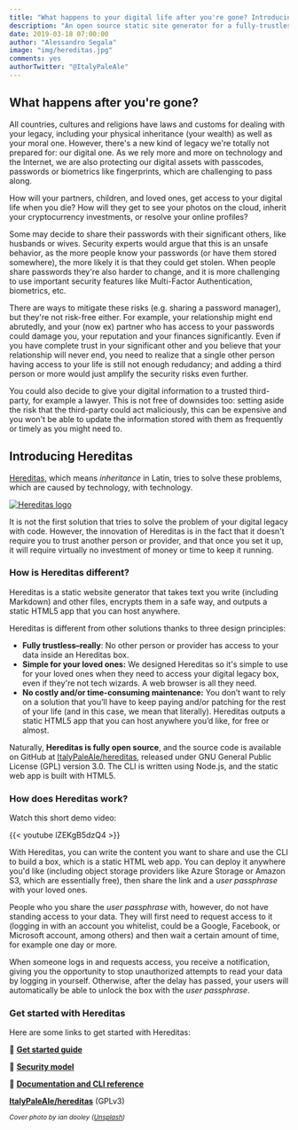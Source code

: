 ```yaml
---
title: "What happens to your digital life after you're gone? Introducing Hereditas"
description: "An open source static site generator for a fully-trustless digital legacy box"
date: 2019-03-18 07:00:00
author: "Alessandro Segala"
image: "img/hereditas.jpg"
comments: yes
authorTwitter: "@ItalyPaleAle"
---
```


## What happens after you're gone?

All countries, cultures and religions have laws and customs for dealing with your legacy, including your physical inheritance (your wealth) as well as your moral one. However, there's a new kind of legacy we're totally not prepared for: our digital one. As we rely more and more on technology and the Internet, we are also protecting our digital assets with passcodes, passwords or biometrics like fingerprints, which are challenging to pass along.

How will your partners, children, and loved ones, get access to your digital life when you die? How will they get to see your photos on the cloud, inherit your cryptocurrency investments, or resolve your online profiles?

Some may decide to share their passwords with their significant others, like husbands or wives. Security experts would argue that this is an unsafe behavior, as the more people know your passwords (or have them stored somewhere), the more likely it is that they could get stolen. When people share passwords they're also harder to change, and it is more challenging to use important security features like Multi-Factor Authentication, biometrics, etc.

There are ways to mitigate these risks (e.g. sharing a password manager), but they're not risk-free either. For example, your relationship might end abrutedly, and your (now ex) partner who has access to your passwords could damage you, your reputation and your finances significantly. Even if you have complete trust in your significant other and you believe that your relationship will never end, you need to realize that a single other person having access to your life is still not enough redudancy; and adding a third person or more would just amplify the security risks even further.

You could also decide to give your digital information to a trusted third-party, for example a lawyer. This is not free of downsides too: setting aside the risk that the third-party could act maliciously, this can be expensive and you won't be able to update the information stored with them as frequently or timely as you might need to.

## Introducing Hereditas

[Hereditas](https://hereditas.app), which means *inheritance* in Latin, tries to solve these problems, which are caused by technology, with technology.

[![Hereditas logo](/assets/hereditas/hereditas-logo.png)](https://hereditas.app)

It is not the first solution that tries to solve the problem of your digital legacy with code. However, the innovation of Hereditas is in the fact that it doesn't require you to trust another person or provider, and that once you set it up, it will require virtually no investment of money or time to keep it running.

### How is Hereditas different?

Hereditas is a static website generator that takes text you write (including Markdown) and other files, encrypts them in a safe way, and outputs a static HTML5 app that you can host anywhere.

Hereditas is different from other solutions thanks to three design principles:

* **Fully trustless–really**: No other person or provider has access to your data inside an Hereditas box.
* **Simple for your loved ones:** We designed Hereditas so it's simple to use for your loved ones when they need to access your digital legacy box, even if they're not tech wizards. A web browser is all they need.
* **No costly and/or time-consuming maintenance:** You don’t want to rely on a solution that you’ll have to keep paying and/or patching for the rest of your life (and in this case, we mean that literally). Hereditas outputs a static HTML5 app that you can host anywhere you’d like, for free or almost.

Naturally, **Hereditas is fully open source**, and the source code is available on GitHub at [ItalyPaleAle/hereditas](https://github.com/ItalyPaleAle/hereditas), released under GNU General Public License (GPL) version 3.0. The CLI is written using Node.js, and the static web app is built with HTML5.

### How does Hereditas work?

Watch this short demo video:

{{< youtube lZEKgB5dzQ4 >}}

With Hereditas, you can write the content you want to share and use the CLI to build a box, which is a static HTML web app. You can deploy it anywhere you'd like (including object storage providers like Azure Storage or Amazon S3, which are essentially free), then share the link and a *user passphrase* with your loved ones.

People who you share the *user passphrase* with, however, do not have standing access to your data. They will first need to request access to it (logging in with an account you whitelist, could be a Google, Facebook, or Microsoft account, among others) and then wait a certain amount of time, for example one day or more.

When someone logs in and requests access, you receive a notification, giving you the opportunity to stop unauthorized attempts to read your data by logging in yourself. Otherwise, after the delay has passed, your users will automatically be able to unlock the box with the *user passphrase*.

### Get started with Hereditas

Here are some links to get started with Hereditas:

🚀 [**Get started guide**](https://hereditas.app/guides/get-started.html)

🔐 [**Security model**](https://hereditas.app/introduction/security-model.html)

📘 [**Documentation and CLI reference**](https://hereditas.app)

<i class="fab fa-github"></i> [**ItalyPaleAle/hereditas**](https://github.com/ItalyPaleAle/hereditas) (GPLv3)

<small>*Cover photo by ian dooley ([Unsplash](https://unsplash.com/@sadswim))*</small>
